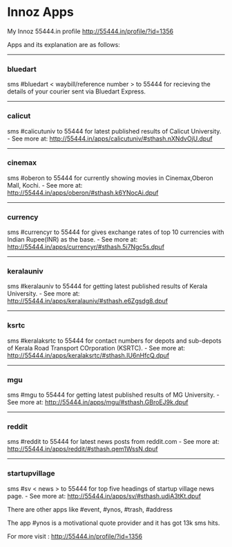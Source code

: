 # Innoz Apps

My Innoz 55444.in profile http://55444.in/profile/?id=1356

Apps and its explanation are as follows: 

---
### bluedart
sms #bluedart < waybill/reference number >	 to 55444 for recieving the details of your courier sent via Bluedart Express.

---
### calicut
sms #calicutuniv	 to 55444 for latest published results of Calicut University. - See more at: http://55444.in/apps/calicutuniv/#sthash.nXNdvOjU.dpuf

---
### cinemax
sms #oberon	 to 55444 for currently showing movies in Cinemax,Oberon Mall, Kochi. - See more at: http://55444.in/apps/oberon/#sthash.k6YNocAi.dpuf

---
### currency
sms #currencyr	 to 55444 for gives exchange rates of top 10 currencies with Indian Rupee(INR) as the base. - See more at: http://55444.in/apps/currencyr/#sthash.5i7Ngc5s.dpuf

---
### keralauniv
sms #keralauniv	 to 55444 for getting latest published results of Kerala University. - See more at: http://55444.in/apps/keralauniv/#sthash.e6Zgsdg8.dpuf

---
### ksrtc
sms #keralaksrtc	 to 55444 for contact numbers for depots and sub-depots of Kerala Road Transport COrporation (KSRTC). - See more at: http://55444.in/apps/keralaksrtc/#sthash.IU6nHfcQ.dpuf

----
### mgu
sms #mgu	 to 55444 for getting latest published results of MG University. - See more at: http://55444.in/apps/mgu/#sthash.GBroEJ9k.dpuf

---
### reddit
sms #reddit	 to 55444 for latest news posts from reddit.com - See more at: http://55444.in/apps/reddit/#sthash.qem1WssN.dpuf

---
### startupvillage
sms #sv < news >	 to 55444 for top five headings of startup village news page. - See more at: http://55444.in/apps/sv/#sthash.udiA3tKt.dpuf

There are other apps like 
#event, #ynos, #trash, #address

The app #ynos is a motivational quote provider and it has got 13k sms hits.

For more visit : http://55444.in/profile/?id=1356
